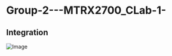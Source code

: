 # Group-2---MTRX2700_CLab-1-

## Integration 
![Image](https://github.com/user-attachments/assets/0ebd02c1-add6-4da5-9c6d-872a68a26e80)
